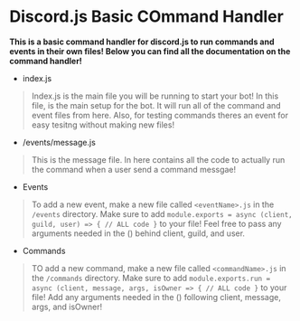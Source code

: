 # Discord.js Basic COmmand Handler

**This is a basic command handler for discord.js to run commands and events in their own files! Below you can find all the documentation on the command handler!**

* index.js
> Index.js is the main file you will be running to start your bot! In this file, is the main setup for the bot. It will run all of the command and event files from here. Also, for testing commands theres an event for easy tesitng without making new files!

* /events/message.js
> This is the message file. In here contains all the code to actually run the command when a user send a command messgae! 

* Events
 > To add a new event, make a new file called `<eventName>.js` in the `/events` directory. Make sure to add `module.exports = async (client, guild, user) => { // ALL code }` to your file! Feel free to pass any arguments needed in the () behind client, guild, and user.
 
 * Commands
> TO add a new command, make a new file called `<commandName>.js` in the `/commands` directory. Make sure to add `module.exports.run = async (client, message, args, isOwner => { // ALL code }` to your file! Add any arguments needed in the () following client, message, args, and isOwner!
